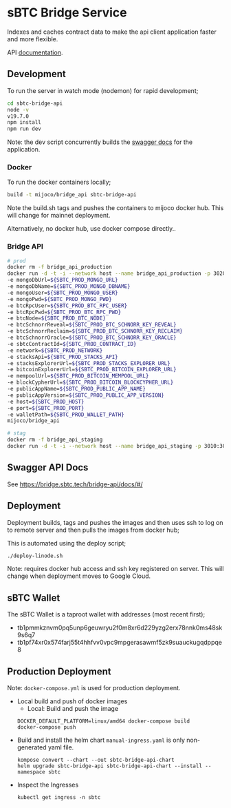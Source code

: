 # sBTC Bridge Service

Indexes and caches contract data to make the api client application faster
and more flexible.

API [documentation](https://bridge.sbtc.tech/bridge-api/docs/).

## Development

To run the server in watch mode (nodemon) for rapid development;

```bash
cd sbtc-bridge-api
node -v
v19.7.0
npm install
npm run dev
```

Note: the dev script concurrently builds the [swagger docs](http://localhost:3010/docs) for
the application.

### Docker

To run the docker containers locally;

```bash
build -t mijoco/bridge_api sbtc-bridge-api
```

Note the build.sh tags and pushes the containers to mijoco docker hub. This will change for mainnet
deployment.

Alternatively, no docker hub, use docker compose directly..

### Bridge API

```bash
# prod
docker rm -f bridge_api_production
docker run -d -t -i --network host --name bridge_api_production -p 3020:3020 -e NODE_ENV='linode-production' 
-e mongoDbUrl=${SBTC_PROD_MONGO_URL} 
-e mongoDbName=${SBTC_PROD_MONGO_DBNAME} 
-e mongoUser=${SBTC_PROD_MONGO_USER} 
-e mongoPwd=${SBTC_PROD_MONGO_PWD}
-e btcRpcUser=${SBTC_PROD_BTC_RPC_USER} 
-e btcRpcPwd=${SBTC_PROD_BTC_RPC_PWD} 
-e btcNode=${SBTC_PROD_BTC_NODE}
-e btcSchnorrReveal=${SBTC_PROD_BTC_SCHNORR_KEY_REVEAL} 
-e btcSchnorrReclaim=${SBTC_PROD_BTC_SCHNORR_KEY_RECLAIM} 
-e btcSchnorrOracle=${SBTC_PROD_BTC_SCHNORR_KEY_ORACLE}   
-e sbtcContractId=${SBTC_PROD_CONTRACT_ID} 
-e network=${SBTC_PROD_NETWORK} 
-e stacksApi=${SBTC_PROD_STACKS_API} 
-e stacksExplorerUrl=${SBTC_PROD_STACKS_EXPLORER_URL} 
-e bitcoinExplorerUrl=${SBTC_PROD_BITCOIN_EXPLORER_URL} 
-e mempoolUrl=${SBTC_PROD_BITCOIN_MEMPOOL_URL} 
-e blockCypherUrl=${SBTC_PROD_BITCOIN_BLOCKCYPHER_URL} 
-e publicAppName=${SBTC_PROD_PUBLIC_APP_NAME} 
-e publicAppVersion=${SBTC_PROD_PUBLIC_APP_VERSION} 
-e host=${SBTC_PROD_HOST} 
-e port=${SBTC_PROD_PORT} 
-e walletPath=${SBTC_PROD_WALLET_PATH} 
mijoco/bridge_api
```

```bash
# stag
docker rm -f bridge_api_staging
docker run -d -t -i --network host --name bridge_api_staging -p 3010:3010 -e NODE_ENV='linode-staging' -e mongoDbUrl=${SBTC_STAG_MONGO_URL} -e mongoDbName=${SBTC_STAG_MONGO_DBNAME} -e mongoUser=${SBTC_STAG_MONGO_USER} -e mongoPwd=${SBTC_STAG_MONGO_PWD} -e btcRpcUser=${SBTC_STAG_BTC_RPC_USER} -e btcRpcPwd=${SBTC_STAG_BTC_RPC_PWD}  -e btcNode=${SBTC_STAG_BTC_NODE} -e btcSchnorrReveal=${SBTC_STAG_BTC_SCHNORR_KEY_REVEAL} -e btcSchnorrReclaim=${SBTC_STAG_BTC_SCHNORR_KEY_RECLAIM} -e btcSchnorrOracle=${SBTC_STAG_BTC_SCHNORR_KEY_ORACLE} -e sbtcContractId=${SBTC_STAG_CONTRACT_ID} -e network=${SBTC_STAG_NETWORK} -e stacksApi=${SBTC_STAG_STACKS_API} -e stacksExplorerUrl=${SBTC_STAG_STACKS_EXPLORER_URL} -e bitcoinExplorerUrl=${SBTC_STAG_BITCOIN_EXPLORER_URL} -e mempoolUrl=${SBTC_STAG_BITCOIN_MEMPOOL_URL} -e blockCypherUrl=${SBTC_STAG_BITCOIN_BLOCKCYPHER_URL} -e publicAppVersion=${SBTC_STAG_PUBLIC_APP_VERSION} -e host=${SBTC_STAG_HOST} -e port=${SBTC_STAG_PORT} -e walletPath=${SBTC_STAG_WALLET_PATH} -e daoProposals=${VITE_DOA_PROPOSALS} -e daoVotings=${VITE_DOA_ACTIVE_VOTING_EXTENSIONS} mijoco/bridge_api
```

## Swagger API Docs

See https://bridge.sbtc.tech/bridge-api/docs/#/

## Deployment

Deployment builds, tags and pushes the images and then uses ssh to log on to remote server
and then pulls the images from docker hub;

This is automated using the deploy script;

```bash
./deploy-linode.sh
```

Note: requires docker hub access and ssh key registered on server. This will change when deployment
moves to Google Cloud.

## sBTC Wallet

The sBTC Wallet is a taproot wallet with addresses (most recent first);

- tb1pmmkznvm0pq5unp6geuwryu2f0m8xr6d229yzg2erx78nnk0ms48sk9s6q7
- tb1pf74xr0x574farj55t4hhfvv0vpc9mpgerasawmf5zk9suauckugqdppqe8

## Production Deployment

Note: `docker-compose.yml` is used for production deployment.

- Local build and push of docker images
  - Local: Build and push the image
  ```
  DOCKER_DEFAULT_PLATFORM=linux/amd64 docker-compose build
  docker-compose push
  ```
- Build and install the helm chart
  `manual-ingress.yaml` is only non-generated yaml file.
  ```
  kompose convert --chart --out sbtc-bridge-api-chart
  helm upgrade sbtc-bridge-api sbtc-bridge-api-chart --install --namespace sbtc
  ```
- Inspect the Ingresses
  ```
  kubectl get ingress -n sbtc
  ```